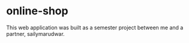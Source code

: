 # online-shop

This web application was built as a semester project between me and a partner, sailymarudwar.
